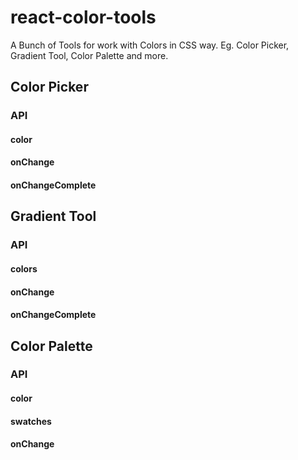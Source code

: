 # react-color-tools
A Bunch of Tools for work with Colors in CSS way. Eg. Color Picker, Gradient Tool, Color Palette and more.

## Color Picker

### API

#### color

#### onChange

#### onChangeComplete

## Gradient Tool

### API

#### colors

#### onChange

#### onChangeComplete

## Color Palette

### API

#### color

#### swatches

#### onChange
